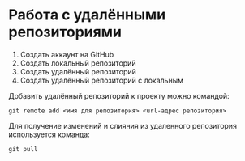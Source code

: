 # Работа с удалёнными репозиториями

1. Создать аккаунт на GitHub
2. Создать локальный репозиторий
3. Создать удалённый репозиторий
4. Создать удалённый репозиторий с локальным

Добавить удалённый репозиторий к проекту можно командой:
~~~
git remote add <имя для репозитория> <url-адрес репозитория>
~~~

Для получение изменений и слияния из удаленного репозитория используется команда:
~~~
git pull
~~~
